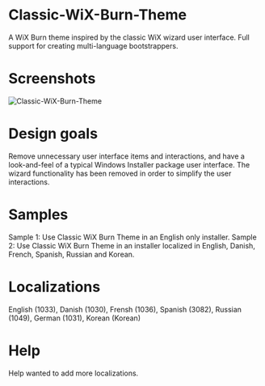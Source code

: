# Classic-WiX-Burn-Theme
A WiX Burn theme inspired by the classic WiX wizard user interface. Full support for creating multi-language bootstrappers.

# Screenshots
![Classic-WiX-Burn-Theme](/Documentation/Screenshot.PNG "Classic-WiX-Burn-Theme")

# Design goals
Remove unnecessary user interface items and interactions, and have a look-and-feel of a typical Windows Installer package user interface. The wizard functionality has been removed in order to simplify the user interactions.

# Samples
Sample 1: Use Classic WiX Burn Theme in an English only installer.
Sample 2: Use Classic WiX Burn Theme in an installer localized in English, Danish, French, Spanish, Russian and Korean.

# Localizations
English (1033), Danish (1030), Frensh (1036), Spanish (3082), Russian (1049), German (1031), Korean (Korean)

# Help
Help wanted to add more localizations.
